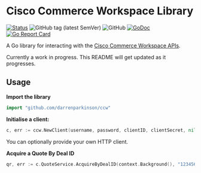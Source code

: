 # Cisco Commerce Workspace Library

[![Status](https://img.shields.io/badge/status-wip-yellow)](https://github.com/darrenparkinson/ccw) ![GitHub tag (latest SemVer)](https://img.shields.io/github/v/tag/darrenparkinson/ccw) ![GitHub](https://img.shields.io/github/license/darrenparkinson/ccw?color=brightgreen) [![GoDoc](https://pkg.go.dev/badge/darrenparkinson/ccw)](https://pkg.go.dev/github.com/darrenparkinson/ccw) [![Go Report Card](https://goreportcard.com/badge/github.com/darrenparkinson/ccw)](https://goreportcard.com/report/github.com/darrenparkinson/ccw) 

A Go library for interacting with the [Cisco Commerce Workspace APIs](https://www.cisco.com/go/ccw).

Currently a work in progress.  This README will get updated as it progresses.

## Usage

**Import the library**

```go
import "github.com/darrenparkinson/ccw"
```

**Initialise a client:**

```go
c, err := ccw.NewClient(username, password, clientID, clientSecret, nil)
```

You can optionally provide your own HTTP client.

**Acquire a Quote By Deal ID**

```go
qr, err := c.QuoteService.AcquireByDealID(context.Background(), "123456")
```